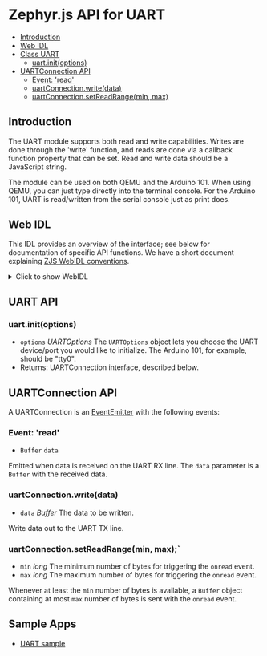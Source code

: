 Zephyr.js API for UART
======================

* [Introduction](#introduction)
* [Web IDL](#web-idl)
* [Class UART](#uart-api)
  * [uart.init(options)](#uartinitoptions)
* [UARTConnection API](#uartconnection-api)
  * [Event: 'read'](#event-read)
  * [uartConnection.write(data)](#uartconnectionwritedata)
  * [uartConnection.setReadRange(min, max)](#uartconnectionsetreadrangemin-max)

Introduction
------------
The UART module supports both read and write capabilities. Writes are
done through the 'write' function, and reads are done via a callback function property that
can be set. Read and write data should be a JavaScript string.

The module can be used on both QEMU and the Arduino 101. When using QEMU, you
can just type directly into the terminal console. For the Arduino 101, UART is
read/written from the serial console just as print does.

Web IDL
-------
This IDL provides an overview of the interface; see below for
documentation of specific API functions.  We have a short document
explaining [ZJS WebIDL conventions](Notes_on_WebIDL.md).

<details>
<summary>Click to show WebIDL</summary>
<pre>// require returns a UART object
// var uart = require('uart');
interface UART {
    UARTConnection init(UARTOptions options);
};<p>
dictionary UARTOptions {
    string port;
    // long baud = 115200;
    // long dataBits = 8;
    // long stopBits = 1;
    // UARTParity parity = "none";
    // boolean flowControl = false;
};<p>[ExternalInterface=(Buffer),ExternalInterface=(EventEmitter)]
interface UARTConnection: EventEmitter {
    // void close();
    void write(Buffer data);
    void setReadRange(long min, long max);
};<p>enum UARTParity { "none", "event", "odd" };
</pre>
</details>

UART API
--------
### uart.init(options)
* `options` *UARTOptions* The `UARTOptions` object lets you choose the
  UART device/port you would like to initialize. The Arduino 101, for
  example, should be "tty0".
* Returns: UARTConnection interface, described below.

UARTConnection API
------------------

A UARTConnection is an [EventEmitter](./events.md) with the following events:

### Event: 'read'
* `Buffer` `data`

Emitted when data is received on the UART RX line. The `data` parameter is a
`Buffer` with the received data.

### uartConnection.write(data)
* `data` *Buffer* The data to be written.

Write data out to the UART TX line.

### uartConnection.setReadRange(min, max);`
* `min` *long* The minimum number of bytes for triggering the `onread` event.
* `max` *long* The maximum number of bytes for triggering the `onread` event.

Whenever at least the `min` number of bytes is available, a `Buffer` object
containing at most `max` number of bytes is sent with the `onread` event.

Sample Apps
-----------
* [UART sample](../samples/UART.js)
